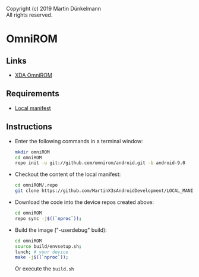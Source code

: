 Copyright (c) 2019 Martin Dünkelmann  
All rights reserved.

# OmniROM

## Links
- [XDA OmniROM](https://forum.xda-developers.com/xperia-xz2/development/rom-omnirom-9-0r30-t3897951)

## Requirements
- [Local manifest](https://github.com/MartinX3sAndroidDevelopment/LOCAL_MANIFESTS_OmniROM_TWRP)

## Instructions
- Enter the following commands in a terminal window: 
    ```bash
    mkdir omniROM
    cd omniROM
    repo init -u git://github.com/omnirom/android.git -b android-9.0
    ```
- Checkout the content of the local manifest:
    ```bash
    cd omniROM/.repo
    git clone https://github.com/MartinX3sAndroidDevelopment/LOCAL_MANIFESTS_OmniROM_TWRP.git local_manifests
    ```
- Download the code into the device repos created above:
    ```bash
    cd omniROM
    repo sync -j$((`nproc`));
    ```
- Build the image ("-userdebug" build):
    ```bash
    cd omniROM
    source build/envsetup.sh;
    lunch; # your device
    make -j$((`nproc`));
    ```
    Or execute the `build.sh`
